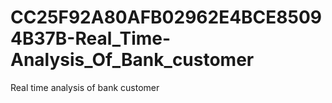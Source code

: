 # CC25F92A80AFB02962E4BCE85094B37B-Real_Time-Analysis_Of_Bank_customer
Real time analysis of bank customer 
